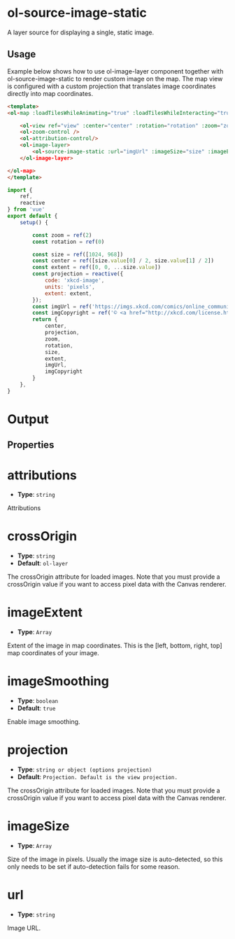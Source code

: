 # ol-source-image-static

A layer source for displaying a single, static image.

## Usage

Example below shows how to use ol-image-layer component together with ol-source-image-static to render custom image on the map. The map view is configured with a custom projection that translates image coordinates directly into map coordinates.

```html
<template>
<ol-map :loadTilesWhileAnimating="true" :loadTilesWhileInteracting="true" style="height:400px">

    <ol-view ref="view" :center="center" :rotation="rotation" :zoom="zoom" :projection="projection" />
    <ol-zoom-control />
    <ol-attribution-control/>
    <ol-image-layer>
        <ol-source-image-static :url="imgUrl" :imageSize="size" :imageExtent="extent" :projection="projection" :attributions="imgCopyright"></ol-source-image-static>
    </ol-image-layer>

</ol-map>
</template>
```

```js
import {
    ref,
    reactive
} from 'vue'
export default {
    setup() {

        const zoom = ref(2)
        const rotation = ref(0)

        const size = ref([1024, 968])
        const center = ref([size.value[0] / 2, size.value[1] / 2])
        const extent = ref([0, 0, ...size.value])
        const projection = reactive({
            code: 'xkcd-image',
            units: 'pixels',
            extent: extent,
        });
        const imgUrl = ref('https://imgs.xkcd.com/comics/online_communities.png');
        const imgCopyright = ref('© <a href="http://xkcd.com/license.html">xkcd</a>');
        return {
            center,
            projection,
            zoom,
            rotation,
            size,
            extent,
            imgUrl,
            imgCopyright
        }
    },
}
```

# Output

<script setup>
import ImageLayerDemo from "@demos/ImageLayerDemo.vue"
</script>

<ClientOnly>
<ImageLayerDemo />
</ClientOnly>

## Properties


# attributions

- **Type**: `string`
	
Attributions

# crossOrigin

- **Type**: `string`
- **Default**: `ol-layer`
		
The crossOrigin attribute for loaded images. Note that you must provide a crossOrigin value if you want to access pixel data with the Canvas renderer. 

# imageExtent

- **Type**: `Array`
		
Extent of the image in map coordinates. This is the [left, bottom, right, top] map coordinates of your image. 

# imageSmoothing

- **Type**: `boolean`
- **Default**: `true`
		
Enable image smoothing.

# projection

- **Type**: `string or object (options projection)`
- **Default**: `Projection. Default is the view projection.`
		
The crossOrigin attribute for loaded images. Note that you must provide a crossOrigin value if you want to access pixel data with the Canvas renderer. 

# imageSize

- **Type**: `Array`
		
Size of the image in pixels. Usually the image size is auto-detected, so this only needs to be set if auto-detection fails for some reason.

# url

- **Type**: `string`
		
Image URL.